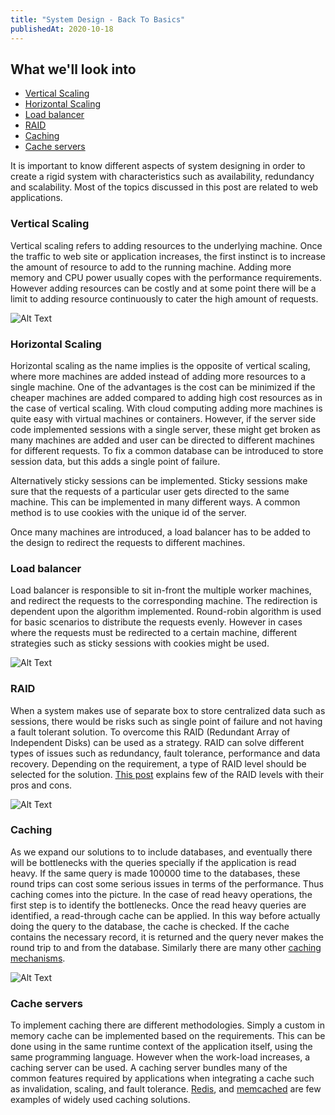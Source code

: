 ```yaml
---
title: "System Design - Back To Basics"
publishedAt: 2020-10-18
---
```


## What we'll look into

- [Vertical Scaling](#chapter-1)
- [Horizontal Scaling](#chapter-2)
- [Load balancer](#chapter-3)
- [RAID](#chapter-4)
- [Caching](#chapter-5)
- [Cache servers](#chapter-6)

It is important to know different aspects of system designing in order to create a rigid system with characteristics such as availability, redundancy and scalability. Most of the topics discussed in this post are related to web applications.

### Vertical Scaling

Vertical scaling refers to adding resources to the underlying machine. Once the traffic to web site or application increases, the first instinct is to increase the amount of resource to add to the running machine. Adding more memory and CPU power usually copes with the performance requirements. However adding resources can be costly and at some point there will be a limit to adding resource continuously to cater the high amount of requests.

![Alt Text](https://dev-to-uploads.s3.amazonaws.com/i/bcq390tbfbcxo957zmuz.png)

### Horizontal Scaling

Horizontal scaling as the name implies is the opposite of vertical scaling, where more machines are added instead of adding more resources to a single machine. One of the advantages is the cost can be minimized if the cheaper machines are added compared to adding high cost resources as in the case of vertical scaling. With cloud computing adding more machines is quite easy with virtual machines or containers. However, if the server side code implemented sessions with a single server, these might get broken as many machines are added and user can be directed to different machines for different requests. To fix a common database can be introduced to store session data, but this adds a single point of failure.

Alternatively sticky sessions can be implemented. Sticky sessions make sure that the requests of a particular user gets directed to the same machine. This can be implemented in many different ways. A common method is to use cookies with the unique id of the server.

Once many machines are introduced, a load balancer has to be added to the design to redirect the requests to different machines.

### Load balancer

Load balancer is responsible to sit in-front the multiple worker machines, and redirect the requests to the corresponding machine. The redirection is dependent upon the algorithm implemented. Round-robin algorithm is used for basic scenarios to distribute the requests evenly. However in cases where the requests must be redirected to a certain machine, different strategies such as sticky sessions with cookies might be used.

![Alt Text](https://dev-to-uploads.s3.amazonaws.com/i/sjz3kq1sbqyzxsxrumdq.png)

### RAID

When a system makes use of separate box to store centralized data such as sessions, there would be risks such as single point of failure and not having a fault tolerant solution. To overcome this RAID (Redundant Array of Independent Disks) can be used as a strategy. RAID can solve different types of issues such as redundancy, fault tolerance, performance and data recovery. Depending on the requirement, a type of RAID level should be selected for the solution. [This post](https://blog.datapacket.com/advantages-disadvantages-various-raid-levels/) explains few of the RAID levels with their pros and cons.

![Alt Text](https://dev-to-uploads.s3.amazonaws.com/i/hkaben4ujvuatc8wrx1o.png)

### Caching

As we expand our solutions to to include databases, and eventually there will be bottlenecks with the queries specially if the application is read heavy. If the same query is made 100000 time to the databases, these round trips can cost some serious issues in terms of the performance. Thus caching comes into the picture. In the case of read heavy operations, the first step is to identify the bottlenecks. Once the read heavy queries are identified, a read-through cache can be applied. In this way before actually doing the query to the database, the cache is checked. If the cache contains the necessary record, it is returned and the query never makes the round trip to and from the database. Similarly there are many other [caching mechanisms](https://dzone.com/articles/using-read-through-amp-write-through-in-distribute).

![Alt Text](https://dev-to-uploads.s3.amazonaws.com/i/ib7h2x4shacujcszz8hc.png)

### Cache servers

To implement caching there are different methodologies. Simply a custom in memory cache can be implemented based on the requirements. This can be done using in the same runtime context of the application itself, using the same programming language. However when the work-load increases, a caching server can be used. A caching server bundles many of the common features required by applications when integrating a cache such as invalidation, scaling, and fault tolerance. [Redis](https://redis.io/), and [memcached](https://memcached.org/) are few examples of widely used caching solutions.
